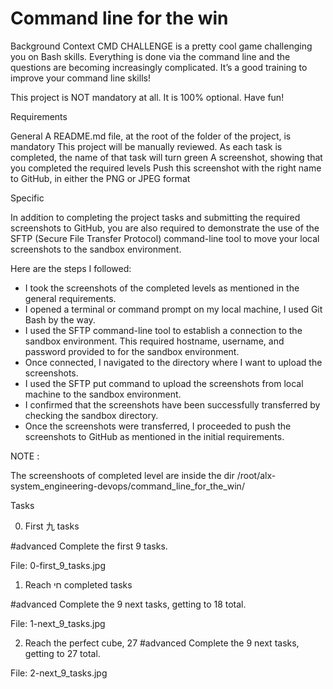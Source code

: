 # Command line for the win

Background Context
CMD CHALLENGE is a pretty cool game challenging you on Bash skills. Everything is done via the command line and the questions are becoming increasingly complicated. It’s a good training to improve your command line skills!

This project is NOT mandatory at all. It is 100% optional. Have fun!

Requirements

General
A README.md file, at the root of the folder of the project, is mandatory
This project will be manually reviewed.
As each task is completed, the name of that task will turn green
A screenshot, showing that you completed the required levels
Push this screenshot with the right name to GitHub, in either the PNG or JPEG format

Specific

In addition to completing the project tasks and submitting the required screenshots to GitHub, you are also required to demonstrate the use of the SFTP (Secure File Transfer Protocol) command-line tool to move your local screenshots to the sandbox environment.

Here are the steps I followed:

- I took the screenshots of the completed levels as mentioned in the general requirements.
- I opened a terminal or command prompt on my local machine, I used Git Bash by the way.
- I used the SFTP command-line tool to establish a connection to the sandbox environment. This required hostname, username, and password provided to for the sandbox environment.
- Once connected, I navigated to the directory where I want to upload the screenshots.
- I used the SFTP put command to upload the screenshots from local machine to the sandbox environment.
- I confirmed that the screenshots have been successfully transferred by checking the sandbox directory.
- Once the screenshots were transferred, I proceeded to push the screenshots to GitHub as mentioned in the initial requirements.

NOTE :

The screenshoots of completed level are inside the dir /root/alx-system_engineering-devops/command_line_for_the_win/

Tasks

0. First 九 tasks

#advanced
Complete the first 9 tasks.

File: 0-first_9_tasks.jpg
 
1. Reach חי completed tasks

#advanced
Complete the 9 next tasks, getting to 18 total.

File: 1-next_9_tasks.jpg
 
2. Reach the perfect cube, 27
#advanced
Complete the 9 next tasks, getting to 27 total.

File: 2-next_9_tasks.jpg